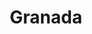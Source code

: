 ---
layout: photo_set
title: "Granada"
photos:
  set: "granada"
  items:
	- file: "granada-1.jpg"
      description: "Beautiful sunset over the mountains."
    - file: "granada-2.jpg"
      description: "A calm beach during sunrise."
    - file: "granada-3.jpg"
      description: "A forest trail surrounded by autumn leaves."
	- file: "granada-4.jpg"
	- file: "granada-5.jpg"
	- file: "granada-6.jpg"
	- file: "granada-7.jpg"
	- file: "granada-8.jpg"
	- file: "granada-9.jpg"
	- file: "granada-10.jpg"
	- file: "granada-11.jpg"
	- file: "granada-12.jpg"
	- file: "granada-13.jpg"
	- file: "granada-14.jpg"	
permalink: /photos/granada/	
---